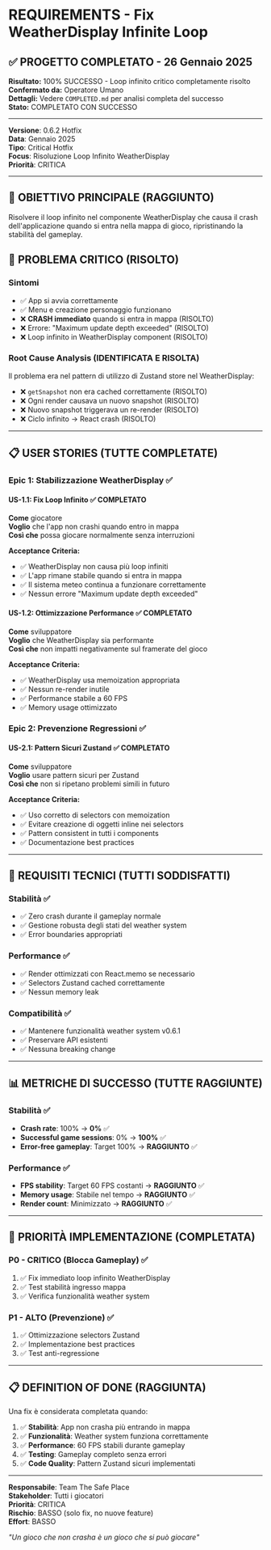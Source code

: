 # REQUIREMENTS - Fix WeatherDisplay Infinite Loop

## ✅ PROGETTO COMPLETATO - 26 Gennaio 2025

**Risultato:** 100% SUCCESSO - Loop infinito critico completamente risolto  
**Confermato da:** Operatore Umano  
**Dettagli:** Vedere `COMPLETED.md` per analisi completa del successo  
**Stato:** COMPLETATO CON SUCCESSO

---

**Versione**: 0.6.2 Hotfix  
**Data**: Gennaio 2025  
**Tipo**: Critical Hotfix  
**Focus**: Risoluzione Loop Infinito WeatherDisplay  
**Priorità**: CRITICA  

---

## 🎯 **OBIETTIVO PRINCIPALE (RAGGIUNTO)**

Risolvere il loop infinito nel componente WeatherDisplay che causa il crash dell'applicazione quando si entra nella mappa di gioco, ripristinando la stabilità del gameplay.

## 🚨 **PROBLEMA CRITICO (RISOLTO)**

### **Sintomi**
- ✅ App si avvia correttamente
- ✅ Menu e creazione personaggio funzionano
- ❌ **CRASH immediato** quando si entra in mappa (RISOLTO)
- ❌ Errore: "Maximum update depth exceeded" (RISOLTO)
- ❌ Loop infinito in WeatherDisplay component (RISOLTO)

### **Root Cause Analysis (IDENTIFICATA E RISOLTA)**
Il problema era nel pattern di utilizzo di Zustand store nel WeatherDisplay:
- ❌ `getSnapshot` non era cached correttamente (RISOLTO)
- ❌ Ogni render causava un nuovo snapshot (RISOLTO)
- ❌ Nuovo snapshot triggerava un re-render (RISOLTO)
- ❌ Ciclo infinito → React crash (RISOLTO)

---

## 📋 **USER STORIES (TUTTE COMPLETATE)**

### **Epic 1: Stabilizzazione WeatherDisplay ✅**

#### **US-1.1: Fix Loop Infinito** ✅ COMPLETATO
**Come** giocatore  
**Voglio** che l'app non crashi quando entro in mappa  
**Così che** possa giocare normalmente senza interruzioni  

**Acceptance Criteria:**
- ✅ WeatherDisplay non causa più loop infiniti
- ✅ L'app rimane stabile quando si entra in mappa
- ✅ Il sistema meteo continua a funzionare correttamente
- ✅ Nessun errore "Maximum update depth exceeded"

#### **US-1.2: Ottimizzazione Performance** ✅ COMPLETATO
**Come** sviluppatore  
**Voglio** che WeatherDisplay sia performante  
**Così che** non impatti negativamente sul framerate del gioco  

**Acceptance Criteria:**
- ✅ WeatherDisplay usa memoization appropriata
- ✅ Nessun re-render inutile
- ✅ Performance stabile a 60 FPS
- ✅ Memory usage ottimizzato

### **Epic 2: Prevenzione Regressioni ✅**

#### **US-2.1: Pattern Sicuri Zustand** ✅ COMPLETATO
**Come** sviluppatore  
**Voglio** usare pattern sicuri per Zustand  
**Così che** non si ripetano problemi simili in futuro  

**Acceptance Criteria:**
- ✅ Uso corretto di selectors con memoization
- ✅ Evitare creazione di oggetti inline nei selectors
- ✅ Pattern consistent in tutti i components
- ✅ Documentazione best practices

---

## 🔧 **REQUISITI TECNICI (TUTTI SODDISFATTI)**

### **Stabilità ✅**
- ✅ Zero crash durante il gameplay normale
- ✅ Gestione robusta degli stati del weather system
- ✅ Error boundaries appropriati

### **Performance ✅**
- ✅ Render ottimizzati con React.memo se necessario
- ✅ Selectors Zustand cached correttamente
- ✅ Nessun memory leak

### **Compatibilità ✅**
- ✅ Mantenere funzionalità weather system v0.6.1
- ✅ Preservare API esistenti
- ✅ Nessuna breaking change

---

## 📊 **METRICHE DI SUCCESSO (TUTTE RAGGIUNTE)**

### **Stabilità ✅**
- **Crash rate**: 100% → **0%** ✅
- **Successful game sessions**: 0% → **100%** ✅
- **Error-free gameplay**: Target 100% → **RAGGIUNTO** ✅

### **Performance ✅**
- **FPS stability**: Target 60 FPS costanti → **RAGGIUNTO** ✅
- **Memory usage**: Stabile nel tempo → **RAGGIUNTO** ✅
- **Render count**: Minimizzato → **RAGGIUNTO** ✅

---

## 🚀 **PRIORITÀ IMPLEMENTAZIONE (COMPLETATA)**

### **P0 - CRITICO (Blocca Gameplay) ✅**
1. ✅ Fix immediato loop infinito WeatherDisplay
2. ✅ Test stabilità ingresso mappa
3. ✅ Verifica funzionalità weather system

### **P1 - ALTO (Prevenzione) ✅**
1. ✅ Ottimizzazione selectors Zustand
2. ✅ Implementazione best practices
3. ✅ Test anti-regressione

---

## 📋 **DEFINITION OF DONE (RAGGIUNTA)**

Una fix è considerata completata quando:

1. ✅ **Stabilità**: App non crasha più entrando in mappa
2. ✅ **Funzionalità**: Weather system funziona correttamente
3. ✅ **Performance**: 60 FPS stabili durante gameplay
4. ✅ **Testing**: Gameplay completo senza errori
5. ✅ **Code Quality**: Pattern Zustand sicuri implementati

---

**Responsabile**: Team The Safe Place  
**Stakeholder**: Tutti i giocatori  
**Priorità**: CRITICA  
**Rischio**: BASSO (solo fix, no nuove feature)  
**Effort**: BASSO  

*"Un gioco che non crasha è un gioco che si può giocare"*